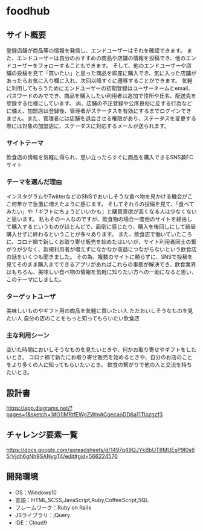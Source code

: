 # foodhub
## サイト概要
登録店舗が商品等の情報を発信し、エンドユーザーはそれを確認できます。
また、エンドユーザーは自分のおすすめの商品や店舗の情報を投稿でき、他のエンドユーザーをフォローすることもできます。
そして、他のエンドユーザーや店舗の投稿を見て「買いたい」と思った商品を即座に購入でき、気に入った店舗があったらお気に入り欄に入れ、次回以降すぐに遷移することができます。
気軽に利用してもらうためにエンドユーザーの初期登録はユーザーネームとemail、パスワードのみででき、商品を購入したい利用者は追加で住所や氏名、配送先を登録する仕様にしています。
尚、店舗の不正登録や公序良俗に反する行為などに備え、加盟店は登録後、管理者がステータスを有効にするまでログインできません。また、管理者には店舗を退会させる権限があり、ステータスを変更する際には対象の加盟店に、ステータスに対応するメールが送られます。
### サイトテーマ
飲食店の情報を気軽に得られ、思い立ったらすぐに商品を購入できるSNS兼ECサイト
### テーマを選んだ理由
インスタグラムやTwitterなどのSNSでおいしそうな食べ物を見かける機会がここ何年かで急激に増えたように感じます。
そしてそれらの投稿を見て、「食べてみたい」や「ギフトにちょうどいいかも」と購買意欲が高くなる人は少なくないと思います。
私もその一人なのですが、飲食物の場合一度他のサイトを経由して購入するというものがほとんどで、面倒に感じたり、購入を後回しにして結局購入せずに終わるということが多々あります。
また、飲食店で働いていたころに、コロナ禍で新しくお取り寄せ販売を始めたはいいが、サイト利用者同士の繋がりが少なく、新規利用者が増えずになかなか収益につながらないという飲食店の話をいくつも聞きました。
その為、複数のサイトに頼らずに、SNSで投稿を見てそのまま購入までできるアプリがあればこれらの事態が解決でき、飲食業界はもちろん、美味しい食べ物の情報を気軽に知りたい方への一助になると思い、このテーマにしました。

### ターゲットユーザ
美味しいものやギフト用の商品を気軽に買いたい人
ただおいしそうなものを見たい人
自分の店のことをもっと知ってもらいたい飲食店
### 主な利用シーン
空いた時間においしそうなものを見たいときや、何かお取り寄せやギフトをしたいとき。
コロナ禍で新たにお取り寄せ販売を始めるときや、自分のお店のことをより多くの人に知ってもらいたいとき。
飲食の繋がりで他の人と交流を持ちたいとき。
## 設計書
https://app.diagrams.net/?pages=1&sketch=1#G1IMRtfEWgZWmACqecaoDD6a11Tlozgzf3
## チャレンジ要素一覧
https://docs.google.com/spreadsheets/d/1497q49QJYkBbUT8MUEsP9I0s65rVjdh6gNh9SANygT4/edit#gid=566224576
## 開発環境
- OS：Windows10
- 言語：HTML,SCSS,JavaScript,Ruby,CoffeeScript,SQL
- フレームワーク：Ruby on Rails
- JSライブラリ：jQuery
- IDE：Cloud9